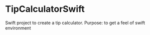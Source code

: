 # TipCalculatorSwift
Swift project to create a tip calculator. Purpose: to get a feel of swift environment
